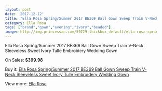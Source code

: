 ```yaml
---
layout: post
date: '2017-12-12'
title: "Ella Rosa Spring/Summer 2017 BE369 Ball Gown Sweep Train V-Neck Sleeveless Sweet Ivory Tulle Embroidery Wedding Gown"
category: Ella Rosa
tags: ["brand","gown","evening","ivory","beaded"]
image: http://img.princessan.com/59729-thickbox_default/ella-rosa-spring-summer-2017-be369-ball-gown-sweep-train-v-neck-sleeveless-sweet-ivory-tulle-embroidery-wedding-gown.jpg
---
```

Ella Rosa Spring/Summer 2017 BE369 Ball Gown Sweep Train V-Neck Sleeveless Sweet Ivory Tulle Embroidery Wedding Gown

On Sales: **$399.98**
<a href="https://www.princessan.com/en/ella-rosa/26374-ella-rosa-spring-summer-2017-be369-ball-gown-sweep-train-v-neck-sleeveless-sweet-ivory-tulle-embroidery-wedding-gown.html"><amp-img layout="responsive" width="600" height="600" src="//img.princessan.com/59729-thickbox_default/ella-rosa-spring-summer-2017-be369-ball-gown-sweep-train-v-neck-sleeveless-sweet-ivory-tulle-embroidery-wedding-gown.jpg" alt="Ella Rosa Spring/Summer 2017 BE369 Ball Gown Sweep Train V-Neck Sleeveless Sweet Ivory Tulle Embroidery Wedding Gown 0" /></a>
<a href="https://www.princessan.com/en/ella-rosa/26374-ella-rosa-spring-summer-2017-be369-ball-gown-sweep-train-v-neck-sleeveless-sweet-ivory-tulle-embroidery-wedding-gown.html"><amp-img layout="responsive" width="600" height="600" src="//img.princessan.com/59734-thickbox_default/ella-rosa-spring-summer-2017-be369-ball-gown-sweep-train-v-neck-sleeveless-sweet-ivory-tulle-embroidery-wedding-gown.jpg" alt="Ella Rosa Spring/Summer 2017 BE369 Ball Gown Sweep Train V-Neck Sleeveless Sweet Ivory Tulle Embroidery Wedding Gown 1" /></a>
<a href="https://www.princessan.com/en/ella-rosa/26374-ella-rosa-spring-summer-2017-be369-ball-gown-sweep-train-v-neck-sleeveless-sweet-ivory-tulle-embroidery-wedding-gown.html"><amp-img layout="responsive" width="600" height="600" src="//img.princessan.com/59733-thickbox_default/ella-rosa-spring-summer-2017-be369-ball-gown-sweep-train-v-neck-sleeveless-sweet-ivory-tulle-embroidery-wedding-gown.jpg" alt="Ella Rosa Spring/Summer 2017 BE369 Ball Gown Sweep Train V-Neck Sleeveless Sweet Ivory Tulle Embroidery Wedding Gown 2" /></a>
<a href="https://www.princessan.com/en/ella-rosa/26374-ella-rosa-spring-summer-2017-be369-ball-gown-sweep-train-v-neck-sleeveless-sweet-ivory-tulle-embroidery-wedding-gown.html"><amp-img layout="responsive" width="600" height="600" src="//img.princessan.com/59732-thickbox_default/ella-rosa-spring-summer-2017-be369-ball-gown-sweep-train-v-neck-sleeveless-sweet-ivory-tulle-embroidery-wedding-gown.jpg" alt="Ella Rosa Spring/Summer 2017 BE369 Ball Gown Sweep Train V-Neck Sleeveless Sweet Ivory Tulle Embroidery Wedding Gown 3" /></a>
<a href="https://www.princessan.com/en/ella-rosa/26374-ella-rosa-spring-summer-2017-be369-ball-gown-sweep-train-v-neck-sleeveless-sweet-ivory-tulle-embroidery-wedding-gown.html"><amp-img layout="responsive" width="600" height="600" src="//img.princessan.com/59731-thickbox_default/ella-rosa-spring-summer-2017-be369-ball-gown-sweep-train-v-neck-sleeveless-sweet-ivory-tulle-embroidery-wedding-gown.jpg" alt="Ella Rosa Spring/Summer 2017 BE369 Ball Gown Sweep Train V-Neck Sleeveless Sweet Ivory Tulle Embroidery Wedding Gown 4" /></a>
<a href="https://www.princessan.com/en/ella-rosa/26374-ella-rosa-spring-summer-2017-be369-ball-gown-sweep-train-v-neck-sleeveless-sweet-ivory-tulle-embroidery-wedding-gown.html"><amp-img layout="responsive" width="600" height="600" src="//img.princessan.com/59730-thickbox_default/ella-rosa-spring-summer-2017-be369-ball-gown-sweep-train-v-neck-sleeveless-sweet-ivory-tulle-embroidery-wedding-gown.jpg" alt="Ella Rosa Spring/Summer 2017 BE369 Ball Gown Sweep Train V-Neck Sleeveless Sweet Ivory Tulle Embroidery Wedding Gown 5" /></a>

Buy it: [Ella Rosa Spring/Summer 2017 BE369 Ball Gown Sweep Train V-Neck Sleeveless Sweet Ivory Tulle Embroidery Wedding Gown](https://www.princessan.com/en/ella-rosa/26374-ella-rosa-spring-summer-2017-be369-ball-gown-sweep-train-v-neck-sleeveless-sweet-ivory-tulle-embroidery-wedding-gown.html "Ella Rosa Spring/Summer 2017 BE369 Ball Gown Sweep Train V-Neck Sleeveless Sweet Ivory Tulle Embroidery Wedding Gown")

View more: [Ella Rosa](https://www.princessan.com/en/244-ella-rosa "Ella Rosa")